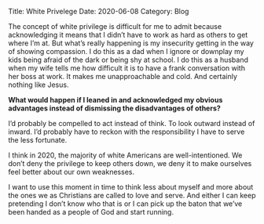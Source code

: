 Title: White Privelege
Date: 2020-06-08
Category: Blog

The concept of white privilege is difficult for me to admit because acknowledging it means that I didn’t have to work as hard as others to get where I’m at. But what’s really happening is my insecurity getting in the way of showing compassion. I do this as a dad when I ignore or downplay my kids being afraid of the dark or being shy at school. I do this as a husband when my wife tells me how difficult it is to have a frank conversation with her boss at work. It makes me unapproachable and cold. And certainly nothing like Jesus.

**What would happen if I leaned in and acknowledged my obvious advantages instead of dismissing the disadvantages of others?**

I’d probably be compelled to act instead of think. To look outward instead of inward. I’d probably have to reckon with the responsibility I have to serve the less fortunate.

I think in 2020, the majority of white Americans are well-intentioned. We don’t deny the privilege to keep others down, we deny it to make ourselves feel better about our own weaknesses.

I want to use this moment in time to think less about myself and more about the ones we as Christians are called to love and serve. And either I can keep pretending I don’t know who that is or I can pick up the baton that we’ve been handed as a people of God and start running.
